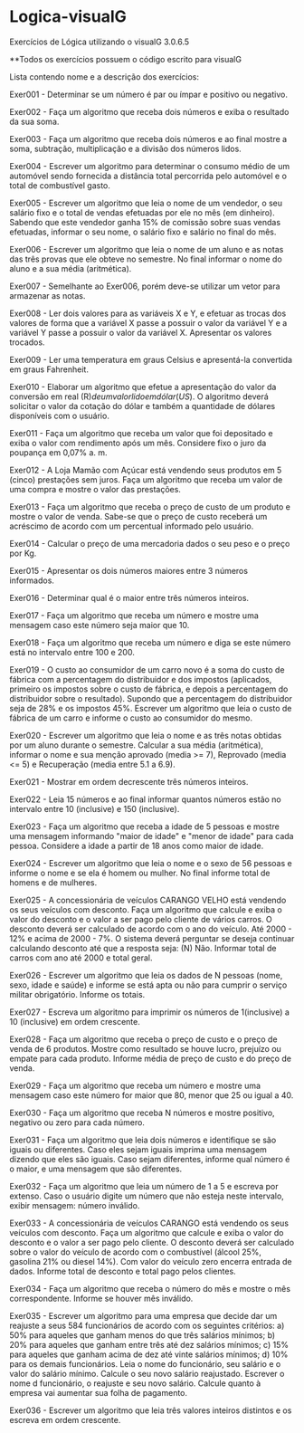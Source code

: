 # Logica-visualG
Exercícios de Lógica utilizando o visualG 3.0.6.5

**Todos os exercícios possuem o código escrito para visualG


Lista contendo nome e a descrição dos exercícios: 


Exer001 - Determinar se um número é par ou ímpar e positivo ou negativo.

Exer002 - Faça um algoritmo que receba dois números e exiba o resultado da sua soma.

Exer003 - Faça um algoritmo que receba dois números e ao final mostre a soma, subtração, multiplicação e a divisão dos números lidos.

Exer004 - Escrever um algoritmo para determinar o consumo médio de um automóvel sendo fornecida a distância total percorrida pelo automóvel e o total de combustível gasto.

Exer005 - Escrever um algoritmo que leia o nome de um vendedor, o seu salário fixo e o total de vendas efetuadas por ele no mês (em dinheiro). Sabendo que este vendedor ganha 15% de comissão sobre suas vendas efetuadas, informar o seu nome, o salário fixo e salário no final do mês.

Exer006 - Escrever um algoritmo que leia o nome de um aluno e as notas das três provas que ele obteve no semestre. No final informar o nome do aluno e a sua média (aritmética).

Exer007 - Semelhante ao Exer006, porém deve-se utilizar um vetor para armazenar as notas.

Exer008 - Ler dois valores para as variáveis X e Y, e efetuar as trocas dos valores de forma que a variável X passe a possuir o valor da variável Y e a variável Y passe a possuir o valor da variável X. Apresentar os valores trocados.

Exer009 - Ler uma temperatura em graus Celsius e apresentá-la convertida em graus Fahrenheit.

Exer010 - Elaborar um algoritmo que efetue a apresentação do valor da conversão em real (R$) de um valor lido em dólar (US$). O algoritmo deverá solicitar o valor da cotação do dólar e também a quantidade de dólares disponíveis com o usuário.

Exer011 - Faça um algoritmo que receba um valor que foi depositado e exiba o valor com rendimento após um mês. Considere fixo o juro da poupança em 0,07% a. m.

Exer012 - A Loja Mamão com Açúcar está vendendo seus produtos em 5 (cinco) prestações sem juros. Faça um algoritmo que receba um valor de uma compra e mostre o valor das prestações.

Exer013 - Faça um algoritmo que receba o preço de custo de um produto e mostre o valor de venda. Sabe-se que o preço de custo receberá um acréscimo de acordo com um percentual informado pelo usuário.

Exer014 - Calcular o preço de uma mercadoria dados o seu peso e o preço por Kg.

Exer015 - Apresentar os dois números maiores entre 3 números informados.

Exer016 - Determinar qual é o maior entre três números inteiros.

Exer017 - Faça um algoritmo que receba um número e mostre uma mensagem caso este número seja maior que 10.

Exer018 - Faça um algoritmo que receba um número e diga se este número está no intervalo entre 100 e 200.

Exer019 - O custo ao consumidor de um carro novo é a soma do custo de fábrica com a percentagem do distribuidor e dos impostos (aplicados, primeiro os impostos sobre o custo de fábrica, e depois a percentagem do distribuidor sobre o resultado). Supondo que a percentagem do distribuidor seja de 28% e os impostos 45%. Escrever um algoritmo que leia o custo de fábrica de um carro e informe o custo ao consumidor do mesmo.

Exer020 - Escrever um algoritmo que leia o nome e as três notas obtidas por um aluno durante o semestre. Calcular a sua média (aritmética), informar o nome e sua menção aprovado (media >= 7), Reprovado (media <= 5) e Recuperação (media entre 5.1 a 6.9).

Exer021 - Mostrar em ordem decrescente três números inteiros.

Exer022 - Leia 15 números e ao final informar quantos números estão no intervalo entre 10 (inclusive) e 150 (inclusive).

Exer023 - Faça um algoritmo que receba a idade de 5 pessoas e mostre uma mensagem informando "maior de idade" e "menor de idade" para cada pessoa. Considere a idade a partir de 18 anos como maior de idade.

Exer024 - Escrever um algoritmo que leia o nome e o sexo de 56 pessoas e informe o nome e se ela é homem ou mulher. No final informe total de homens e de mulheres.

Exer025 - A concessionária de veículos CARANGO VELHO está vendendo os seus veículos com desconto. Faça um algoritmo que calcule e exiba o valor do desconto e o valor a ser pago pelo cliente de vários carros. O desconto deverá ser calculado de acordo com o ano do veículo. Até 2000 - 12% e acima de 2000 - 7%. O sistema deverá perguntar se deseja continuar calculando desconto até que a resposta seja: (N) Não. Informar total de carros com ano até 2000 e total geral.

Exer026 - Escrever um algoritmo que leia os dados de N pessoas (nome, sexo, idade e saúde) e informe se está apta ou não para cumprir o serviço militar obrigatório. Informe os totais.

Exer027 - Escreva um algoritmo para imprimir os números de 1(inclusive) a 10 (inclusive) em ordem crescente.

Exer028 - Faça um algoritmo que receba o preço de custo e o preço de venda de 6 produtos. Mostre como resultado se houve lucro, prejuízo ou empate para cada produto. Informe média de preço de custo e do preço de venda.

Exer029 - Faça um algoritmo que receba um número e mostre uma mensagem caso este número for maior que 80, menor que 25 ou igual a 40.

Exer030 - Faça um algoritmo que receba N números e mostre positivo, negativo ou zero para cada número.

Exer031 - Faça um algoritmo que leia dois números e identifique se são iguais ou diferentes. Caso eles sejam iguais imprima uma mensagem dizendo que eles são iguais. Caso sejam diferentes, informe qual número é o maior, e uma mensagem que são diferentes.

Exer032 - Faça um algoritmo que leia um número de 1 a 5 e escreva por extenso. Caso o usuário digite um número que não esteja neste intervalo, exibir mensagem: número inválido.

Exer033 - A concessionária de veículos CARANGO está vendendo os seus veículos com desconto. Faça um algoritmo que calcule e exiba o valor do desconto e o valor a ser pago pelo cliente. O desconto deverá ser calculado sobre o valor do veículo de acordo com o combustível (álcool 25%, gasolina 21% ou diesel 14%). Com valor do veículo zero encerra entrada de dados. Informe total de desconto e total pago pelos clientes.

Exer034 - Faça um algoritmo que receba o número do mês e mostre o mês correspondente. Informe se houver mês inválido.

Exer035 - Escrever um algoritmo para uma empresa que decide dar um reajuste a seus 584 funcionários de acordo com os seguintes critérios:
  a) 50% para aqueles que ganham menos do que três salários mínimos;
  b) 20% para aqueles que ganham entre três até dez salários mínimos;
  c) 15% para aqueles que ganham acima de dez até vinte salários mínimos;
  d) 10% para os demais funcionários.
Leia o nome do funcionário, seu salário e o valor do salário mínimo. Calcule o seu novo salário reajustado. Escrever o nome d funcionário, o reajuste e seu novo salário. Calcule quanto à empresa vai aumentar sua folha de pagamento.

Exer036 - Escrever um algoritmo que leia três valores inteiros distintos e os escreva em ordem crescente.
